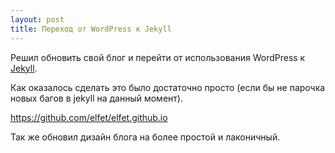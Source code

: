 ```yaml
---
layout: post
title: Переход от WordPress к Jekyll
---
```

Решил обновить свой блог и перейти от использования WordPress к [Jekyll](http://jekyllrb.com/). 

Как оказалось сделать это было достаточно просто (если бы не парочка новых багов в jekyll на данный момент). 

https://github.com/elfet/elfet.github.io

Так же обновил дизайн блога на более простой и лаконичный. 
<!--more-->
